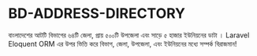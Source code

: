 # BD-ADDRESS-DIRECTORY
বাংলাদেশের আটটি বিভাগের ৬৪টি জেলা, প্রায় ৫০০টি উপজেলা এবং সাড়ে ৫ হাজার ইউনিয়নের ডাটা । Laravel Eloquent ORM এর উপর  ভিত্তি করে বিভাগ, জেলা, উপজেলা, এবং ইউনিয়নের মধ্যে সম্পর্ক বিরাজমান! 

